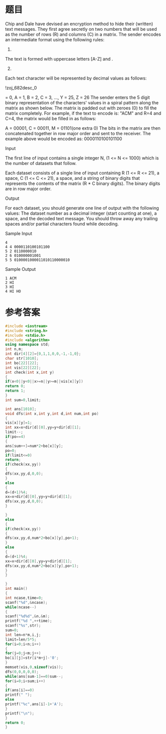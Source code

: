 # 题目
Chip and Dale have devised an encryption method to hide their (written) text messages. They first agree secretly on two numbers that will be used as the number of rows (R) and columns (C) in a matrix. The sender encodes an intermediate format using the following rules:

1.

The text is formed with uppercase letters [A-Z] and <space>.

2.

Each text character will be represented by decimal values as follows:
  
  !zoj_682desc_0[](http://uploadfiles.nowcoder.com/probs/acm/zoj_682desc_0.jpg)
  
<space> = 0, A = 1, B = 2, C = 3, ..., Y = 25, Z = 26 The sender enters the 5 digit binary representation of the characters' values in a spiral pattern along the matrix as shown below. The matrix is padded out with zeroes (0) to fill the matrix completely. For example, if the text to encode is: "ACM" and R=4 and C=4, the matrix would be filled in as follows:

A = 00001, C = 00011, M = 01101(one extra 0) The bits in the matrix are then concatenated together in row major order and sent to the receiver. The example above would be encoded as: 0000110100101100

Input

The first line of input contains a single integer N, (1 <= N <= 1000) which is the number of datasets that follow.

Each dataset consists of a single line of input containing R (1 <= R <= 21), a space, C (1 <= C <= 21), a space, and a string of binary digits that represents the contents of the matrix (R * C binary digits). The binary digits are in row major order.

Output

For each dataset, you should generate one line of output with the following values: The dataset number as a decimal integer (start counting at one), a space, and the decoded text message. You should throw away any trailing spaces and/or partial characters found while decoding.

Sample Input
```
4
4 4 0000110100101100
5 2 0110000010
2 6 010000001001
5 5 0100001000011010110000010
```
Sample Output
```
1 ACM
2 HI
3 HI
4 HI HO
```

# 参考答案
  ```c++
  #include <iostream>
#include <string.h>
#include <stdio.h>
#include <algorithm>
using namespace std;
int n,m;
int dir[4][2]={0,1,1,0,0,-1,-1,0};
char str[1010];
int bo[22][22];
int vis[22][22];
int check(int x,int y)
{
 if(x<0||y<0||x>=n||y>=m||vis[x][y])
 return 0;
 return 1;
}
int sum=0,limit;

int ans[1010];
void dfs(int x,int y,int d,int num,int po)
{
 vis[x][y]=1;
 int xx=x+dir[d][0],yy=y+dir[d][1];
 limit--;
 if(po==4)
 {
 ans[sum++]=num*2+bo[x][y];
 po=0;
 if(limit<=0)
 return;
 if(check(xx,yy))
 {
 dfs(xx,yy,d,0,0);
 }
 else
 {
 d=(d+1)%4;
 xx=x+dir[d][0],yy=y+dir[d][1];
 dfs(xx,yy,d,0,0);
 }

 }
 else
 {
 if(check(xx,yy))
 {
 dfs(xx,yy,d,num*2+bo[x][y],po+1);
 }
 else
 {
 d=(d+1)%4;
 xx=x+dir[d][0],yy=y+dir[d][1];
 dfs(xx,yy,d,num*2+bo[x][y],po+1);
 }
 }

}
int main()
{
 int ncase,time=0;
 scanf("%d",&ncase);
 while(ncase--)
 {
 scanf("%d%d",&n,&m);
 printf("%d ",++time);
 scanf("%s",str);
 sum=0;
 int len=n*m,i,j;
 limit=len/5*5;
 for(i=0;i<n;i++)
 {
 for(j=0;j<m;j++)
 bo[i][j]=str[i*m+j]-'0';
 }
 memset(vis,0,sizeof(vis));
 dfs(0,0,0,0,0);
 while(ans[sum-1]==0)sum--;
 for(i=0;i<sum;i++)
 {
 if(ans[i]==0)
 printf(" ");
 else
 printf("%c",ans[i]-1+'A');
 }
 printf("\n");
 }
 return 0;
}
